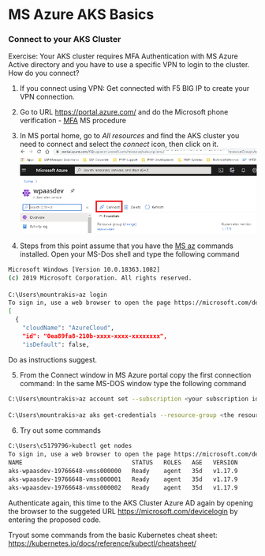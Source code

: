 # MS Azure AKS Basics


### Connect to your AKS Cluster
Exercise: Your AKS cluster requires MFA Authentication with MS Azure Active directory and you have to use
a specific VPN to login to the cluster. How do you connect?



1. If you connect using VPN: Get connected with F5 BIG IP to create your VPN connection.


2. Go to URL https://portal.azure.com/ and do the Microsoft phone verification - [MFA](https://en.wikipedia.org/wiki/Multi-factor_authentication) MS procedure


3. In MS portal home, go to _All resources_ and find the AKS cluster you need to connect and select 
the _connect_ icon, then click on it.
![click on the _connect_ icon](img/aks_cluster.png "click on the _connect_ icon")


4. Steps from this point assume that you have the [MS az](https://docs.microsoft.com/en-us/cli/azure/reference-index?view=azure-cli-latest) commands installed.
Open your MS-Dos shell and type the following command
```bash
Microsoft Windows [Version 10.0.18363.1082]
(c) 2019 Microsoft Corporation. All rights reserved.

C:\Users\mountrakis>az login
To sign in, use a web browser to open the page https://microsoft.com/devicelogin and enter the code XXXXXXXXX to authenticate.
[
  {
    "cloudName": "AzureCloud",
    "id": "0ea89fa8-210b-xxxx-xxxx-xxxxxxxx",
    "isDefault": false,
```
Do as instructions suggest.

5. From the Connect window in MS Azure portal copy the first connection command:
In the same MS-DOS window type the following command
```bash
C:\Users\mountrakis>az account set --subscription <your subscription id>

C:\Users\mountrakis>az aks get-credentials --resource-group <the resource group your cluster begins> --name <the AKS cluster name>
```

6. Try out some commands
```bash
C:\Users\c5179796>kubectl get nodes
To sign in, use a web browser to open the page https://microsoft.com/devicelogin and enter the code XXXXXXXXX to authenticate.
NAME                               STATUS   ROLES   AGE   VERSION
aks-wpaasdev-19766648-vmss000000   Ready    agent   35d   v1.17.9
aks-wpaasdev-19766648-vmss000001   Ready    agent   35d   v1.17.9
aks-wpaasdev-19766648-vmss000002   Ready    agent   35d   v1.17.9
```

Authenticate again, this time to the AKS Cluster Azure AD again by opening the browser to the suggeted URL
https://microsoft.com/devicelogin by entering the proposed code. 

Tryout some commands from the basic Kubernetes cheat sheet:
https://kubernetes.io/docs/reference/kubectl/cheatsheet/